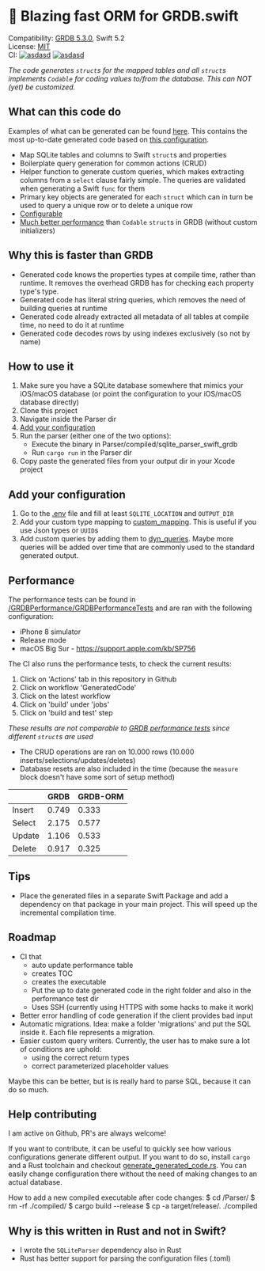 # 🚀 Blazing fast ORM for GRDB.swift

Compatibility: [GRDB 5.3.0](https://github.com/groue/GRDB.swift), Swift 5.2\
License: [MIT](/LICENSE)\
CI: [![asdasd](https://img.shields.io/github/workflow/status/jasperav/GRDB-ORM/GeneratedCode/master?label=Generated%20Swift%20code)](https://github.com/Jasperav/GRDB-ORM/actions?query=workflow%3AGeneratedCode)
[![asdasd](https://img.shields.io/github/workflow/status/jasperav/GRDB-ORM/Parser/master?label=Parser)](https://github.com/Jasperav/GRDB-ORM/actions?query=workflow%3AParser)

*The code generates `struct`s for the mapped tables and all `struct`s implements `Codable` for coding values to/from the database. 
This can NOT (yet) be customized.*

## What can this code do
Examples of what can be generated can be found [here](Parser/generated). 
This contains the most up-to-date generated code based on [this configuration](Parser/src/generate_generated_code.rs).

- Map SQLite tables and columns to Swift `struct`s and properties
- Boilerplate query generation for common actions (CRUD)
- Helper function to generate custom queries, which makes extracting columns from a `select` clause fairly simple.
The queries are validated when generating a Swift `func` for them
- Primary key objects are generated for each `struct` which can in turn be used to query a unique row or to delete a unique row
- [Configurable](#add-your-configuration)
- [Much better performance](#performance) than `Codable` `struct`s in GRDB (without custom initializers)
  
## Why this is faster than GRDB
- Generated code knows the properties types at compile time, rather than runtime. It removes the overhead
  GRDB has for checking each property type's type.
- Generated code has literal string queries, which removes the need of building queries at runtime
- Generated code already extracted all metadata of all tables at compile time, no need to do it at runtime
- Generated code decodes rows by using indexes exclusively (so not by name)

## How to use it
1. Make sure you have a SQLite database somewhere that mimics your iOS/macOS database 
   (or point the configuration to your iOS/macOS database directly)
2. Clone this project
3. Navigate inside the Parser dir
4. [Add your configuration](#add-your-configuration)
5. Run the parser (either one of the two options):
    - Execute the binary in Parser/compiled/sqlite_parser_swift_grdb
    - Run `cargo run` in the Parser dir
6. Copy paste the generated files from your output dir in your Xcode project

## Add your configuration
1. Go to the [.env](Parser/config/.env) file and fill at least `SQLITE_LOCATION` and `OUTPUT_DIR`
2. Add your custom type mapping to [custom_mapping](Parser/config/custom_mapping.toml). This is useful if you use 
   Json types or `UUID`s
3. Add custom queries by adding them to [dyn_queries](Parser/config/dyn_queries.toml). Maybe more queries will
be added over time that are commonly used to the standard generated output.

## Performance
The performance tests can be found in [/GRDBPerformance/GRDBPerformanceTests](/GRDBPerformance/GRDBPerformanceTests) and are ran with the following configuration:
- iPhone 8 simulator
- Release mode
- macOS Big Sur - https://support.apple.com/kb/SP756

The CI also runs the performance tests, to check the current results:
1. Click on 'Actions' tab in this repository in Github
2. Click on workflow 'GeneratedCode'
3. Click on the latest workflow
4. Click on 'build' under 'jobs'
5. Click on 'build and test' step

_These results are not comparable to [GRDB performance tests](https://github.com/groue/GRDB.swift/wiki/Performance) since different `struct`s are used_

- The CRUD operations are ran on 10.000 rows (10.000 inserts/selections/updates/deletes)
- Database resets are also included in the time (because the `measure` block doesn't have some sort of setup method)

<!-- https://www.tablesgenerator.com/markdown_tables -->
|        	| GRDB  	| GRDB-ORM 	|
|--------	|-------	|------------------	|
| Insert 	| 0.749 	| 0.333            	|
| Select 	| 2.175 	| 0.577            	|
| Update 	| 1.106 	| 0.533            	|
| Delete 	| 0.917 	| 0.325            	|

## Tips
- Place the generated files in a separate Swift Package and add a dependency on that package in your main project.
  This will speed up the incremental compilation time.

## Roadmap
- CI that
    - auto update performance table 
    - creates TOC
    - creates the executable
    - Put the up to date generated code in the right folder and also in the performance test dir
    - Uses SSH (currently using HTTPS with some hacks to make it work)
- Better error handling of code generation if the client provides bad input
- Automatic migrations. Idea: make a folder 'migrations' and put the SQL inside it. Each file represents a migration.
- Easier custom query writers. Currently, the user has to make sure a lot of conditions are uphold:
    - using the correct return types
    - correct parameterized placeholder values 

Maybe this can be better, but is is really hard to parse SQL, because it can do so much.

## Help contributing
I am active on Github, PR's are always welcome! 

If you want to contribute, it can be useful to quickly see
how various configurations generate different output. If you want to do so, install `cargo` and a Rust toolchain
and checkout [generate_generated_code.rs](/Parser/src/generate_generated_code.rs). You can easily change configuration there without the need of making
changes to an actual database.

How to add a new compiled executable after code changes:
$ cd /Parser/
$ rm -rf ./compiled/
$ cargo build --release
$ cp -a target/release/. ./compiled

## Why is this written in Rust and not in Swift?
- I wrote the `SQLiteParser` dependency also in Rust
- Rust has better support for parsing the configuration files (.toml)